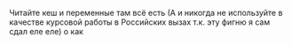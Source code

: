Читайте кеш и переменные там всё есть
(А и никогда не используйте в качестве курсовой работы в Российских вызах т.к. эту фигню я сам сдал еле еле)
о как
